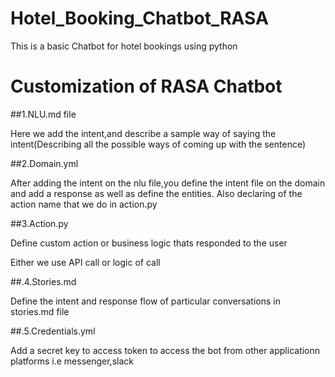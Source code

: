 # Hotel_Booking_Chatbot_RASA

This is a basic Chatbot for hotel bookings using python

# Customization of RASA Chatbot

##1.NLU.md file

Here we add the intent,and describe a sample way of saying the intent(Describing all the possible ways of coming up with the sentence)

##2.Domain.yml

After adding the intent on the nlu file,you define the intent file on the domain and add a response as well as define the entities.
Also declaring of the action name that we do in action.py

##3.Action.py

Define custom action or business logic thats responded to the user

Either we use API call or logic of call

##.4.Stories.md

Define the intent and response flow of particular conversations in stories.md file

##.5.Credentials.yml

Add a secret key to access token to access the bot from other applicationn platforms i.e messenger,slack

